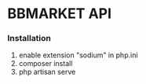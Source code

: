 # BBMARKET API
### Installation
1. enable extension "sodium" in php.ini
2. composer install
3. php artisan serve

